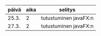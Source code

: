 | päivä | aika | selitys |
| ----- | ---- | ------- |
| 25.3. | 2    | tutustuminen javaFX:n |
| 27.3. | 2    | tutustuminen javaFX:n |
